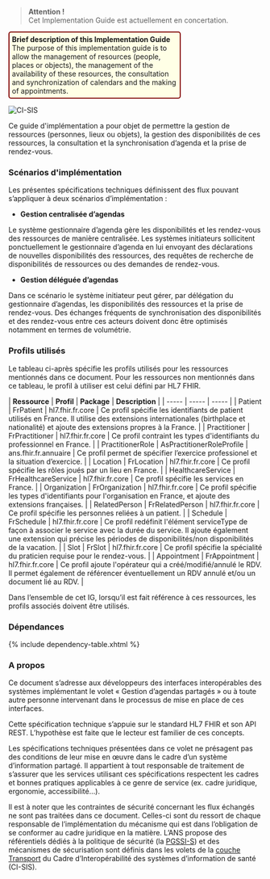 <blockquote class="stu-note">
<p>
  <b>Attention !</b>
  <br>
 Cet Implementation Guide est actuellement en concertation.
</p>
</blockquote>

<p style="padding: 5px; border-radius: 5px; border: 2px solid maroon; background: #ffffe6; width: 65%">
<b>Brief description of this Implementation Guide</b><br>
The purpose of this implementation guide is to allow the management of resources (people, places or objects), the management of the availability of these resources, the consultation and synchronization of calendars and the making of appointments.
</p>

<div class="figure" style="width:65%;">
    <img src="ci-sis-logo.png" alt="CI-SIS" title="Logo du CI-SIS">
</div>

Ce guide d'implémentation a pour objet de permettre la gestion de ressources (personnes, lieux ou objets), la gestion des disponibilités de ces ressources, la consultation et la synchronisation d’agenda et la prise de rendez-vous.

### Scénarios d'implémentation

Les présentes spécifications techniques définissent des flux pouvant s’appliquer à deux scénarios d’implémentation :

* **Gestion centralisée d’agendas**

Le système gestionnaire d’agenda gère les disponibilités et les rendez-vous des ressources de manière centralisée. Les systèmes initiateurs sollicitent ponctuellement le gestionnaire d’agenda en lui envoyant des déclarations de nouvelles disponibilités des ressources, des requêtes de recherche de disponibilités de ressources ou des demandes de rendez-vous.

* **Gestion déléguée d’agendas**

Dans ce scénario le système initiateur peut gérer, par délégation du gestionnaire d’agendas, les disponibilités des ressources et la prise de rendez-vous. Des échanges fréquents de synchronisation des disponibilités et des rendez-vous entre ces acteurs doivent donc être optimisés notamment en termes de volumétrie.

### Profils utilisés

Le tableau ci-après spécifie les profils utilisés pour les ressources mentionnés dans ce document. Pour les ressources non mentionnés dans ce tableau, le profil à utiliser est celui défini par HL7 FHIR.

| **Ressource** | **Profil** | **Package** | **Description** |
| ----- | ----- | ----- |
| Patient | FrPatient | hl7.fhir.fr.core | Ce profil spécifie les identifiants de patient utilisés en France. Il utilise des extensions internationales (birthplace et nationalité) et ajoute des extensions propres à la France. |
| Practitioner | FrPractitioner | hl7.fhir.fr.core | Ce profil contraint les types d'identifiants du professionnel en France. |
| PractitionerRole | AsPractitionerRoleProfile | ans.fhir.fr.annuaire | Ce profil permet de spécifier l’exercice professionel et la situation d’exercice. |
| Location | FrLocation | hl7.fhir.fr.core | Ce profil spécifie les rôles joués par un lieu en France. |
| HealthcareService | FrHealthcareService | hl7.fhir.fr.core | Ce profil spécifie les services en France. |
| Organization | FrOrganization | hl7.fhir.fr.core | Ce profil spécifie les types d'identifiants pour l'organisation en France, et ajoute des extensions françaises. |
| RelatedPerson | FrRelatedPerson | hl7.fhir.fr.core | Ce profil spécifie les personnes reliées à un patient. |
| Schedule | FrSchedule | hl7.fhir.fr.core | Ce profil redéfinit l'élément serviceType de façon à associer le service avec la durée du service. Il ajoute également une extension qui précise les périodes de disponibilités/non disponibilités de la vacation. |
| Slot | FrSlot | hl7.fhir.fr.core | Ce profil spécifie la spécialité du praticien requise pour le rendez-vous. |
| Appointment | FrAppointment | hl7.fhir.fr.core | Ce profil ajoute l'opérateur qui a créé/modifié/annulé le RDV. Il permet également de référencer éventuellement un RDV annulé et/ou un document lié au RDV. |

Dans l’ensemble de cet IG, lorsqu’il est fait référence à ces ressources, les profils associés doivent être utilisés.

### Dépendances

{% include dependency-table.xhtml %}

### A propos

Ce document s’adresse aux développeurs des interfaces interopérables des systèmes implémentant le volet « Gestion d’agendas partagés » ou à toute autre personne intervenant dans le processus de mise en place de ces interfaces.

Cette spécification technique s’appuie sur le standard HL7 FHIR et son API REST. L’hypothèse est faite que le lecteur est familier de ces concepts.

Les spécifications techniques présentées dans ce volet ne présagent pas des conditions de leur mise en œuvre dans le cadre d’un système d’information partagé. Il appartient à tout responsable de traitement de s’assurer que les services utilisant ces spécifications respectent les cadres et bonnes pratiques applicables à ce genre de service (ex. cadre juridique, ergonomie, accessibilité…).

Il est à noter que les contraintes de sécurité concernant les flux échangés ne sont pas traitées dans ce document. Celles-ci sont du ressort de chaque responsable de l’implémentation du mécanisme qui est dans l’obligation de se conformer au cadre juridique en la matière. L’ANS propose des référentiels dédiés à la politique de sécurité (la
[PGSSI-S](http://esante.gouv.fr/services/politique-generale-de-securite-des-systemes-d-information-de-sante-pgssi-s/en-savoir-plus-0)) et des mécanismes de sécurisation sont définis dans les volets de la [couche Transport](http://esante.gouv.fr/services/referentiels/ci-sis/espace-publication/couche-transport) du Cadre d’Interopérabilité des systèmes d’information de santé (CI-SIS).
